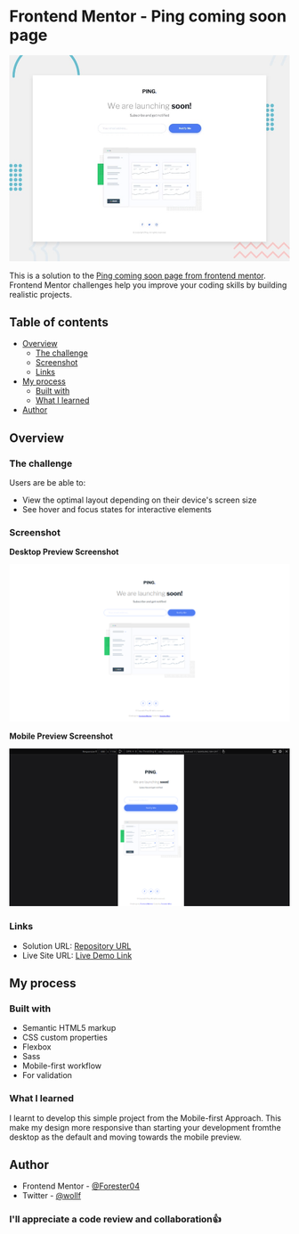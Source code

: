 # Frontend Mentor - Ping coming soon page

![Design preview for the Ping coming soon page coding challenge](./design/desktop-preview.jpg)

This is a solution to the [Ping coming soon page from frontend mentor](https://www.frontendmentor.io/challenges/ping-single-column-coming-soon-page-5cadd051fec04111f7b848da/). Frontend Mentor challenges help you improve your coding skills by building realistic projects. 

## Table of contents

- [Overview](#overview)
  - [The challenge](#the-challenge)
  - [Screenshot](#screenshot)
  - [Links](#links)
- [My process](#my-process)
  - [Built with](#built-with)
  - [What I learned](#what-i-learned)
- [Author](#author)

## Overview

### The challenge

Users are be able to:

- View the optimal layout depending on their device's screen size
- See hover and focus states for interactive elements

### Screenshot

**Desktop Preview Screenshot**

![Desktop-preview](images/screenshots/desktop.png)

**Mobile Preview Screenshot**

![Mobile-preview](images/screenshots/mobile.png)


### Links

- Solution URL: [Repository URL](https://github.com/Forester04/frontend_mentor-projects/tree/main/ping-coming-soon-page-master)
- Live Site URL: [Live Demo Link](https://forester04.github.io/frontend_mentor-projects/ping-coming-soon-page-master)

## My process

### Built with

- Semantic HTML5 markup
- CSS custom properties
- Flexbox
- Sass
- Mobile-first workflow
- For validation

### What I learned

I learnt to develop this simple project from the Mobile-first Approach. This make my design more responsive than starting your development fromthe desktop as the default and moving towards the mobile preview.

## Author

- Frontend Mentor - [@Forester04](https://www.frontendmentor.io/profile/Forester04)
- Twitter - [@wollf](https://www.twitter.com/wollf)

### I'll appreciate a code review and collaboration👍
